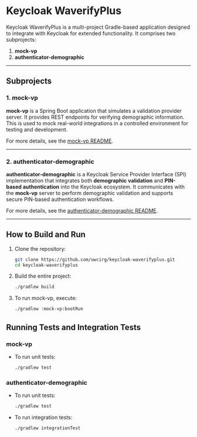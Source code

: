 # Keycloak WaverifyPlus

Keycloak WaverifyPlus is a multi-project Gradle-based application designed to integrate with Keycloak for extended
functionality. It comprises two subprojects:

1. **mock-vp**
2. **authenticator-demographic**

---

## Subprojects

### 1. mock-vp

**mock-vp** is a Spring Boot application that simulates a validation provider server. It provides REST endpoints for
verifying demographic information. This is used to mock real-world integrations in a controlled environment for testing
and development.

For more details, see the [mock-vp README](mock-vp/README.md).

---

### 2. authenticator-demographic

**authenticator-demographic** is a Keycloak Service Provider Interface (SPI) implementation that integrates both
**demographic validation** and **PIN-based authentication** into the Keycloak ecosystem. It communicates with the
**mock-vp** server to perform demographic validation and supports secure PIN-based authentication workflows.

For more details, see the [authenticator-demographic README](modules/authenticator-demographic/README.md).

---

## How to Build and Run

1. Clone the repository:
   ```bash
   git clone https://github.com/uwcirg/keycloak-waverifyplus.git
   cd keycloak-waverifyplus
   ```
2. Build the entire project:
   ```bash
   ./gradlew build
   ```
3. To run mock-vp, execute:
   ```bash
   ./gradlew :mock-vp:bootRun
   ```

## Running Tests and Integration Tests

### mock-vp

- To run unit tests:
  ```bash
  ./gradlew test
  ```

### authenticator-demographic

- To run unit tests:
  ```bash
  ./gradlew test
  ```
- To run integration tests:
  ```bash
  ./gradlew integrationTest
  ```
